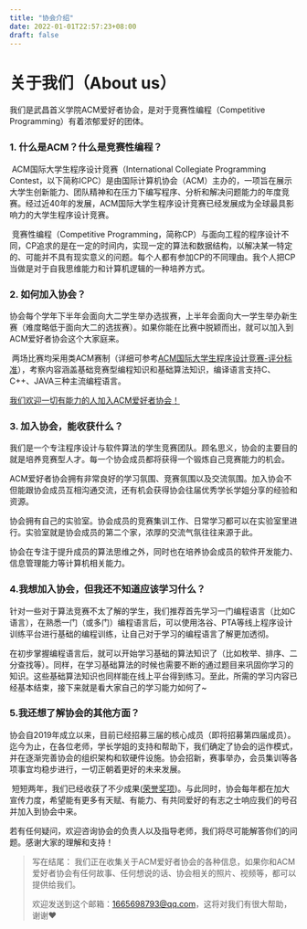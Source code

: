 ```yaml
---
title: "协会介绍"
date: 2022-01-01T22:57:23+08:00
draft: false
---
```


# 关于我们（About us）

我们是武昌首义学院ACM爱好者协会，是对于竞赛性编程（Competitive Programming）有着浓郁爱好的团体。

### **1. 什么是ACM？什么是竞赛性编程？**

​    ACM国际大学生程序设计竞赛（International Collegiate Programming Contest，以下简称ICPC）是由国际计算机协会（ACM）主办的，一项旨在展示大学生创新能力、团队精神和在压力下编写程序、分析和解决问题能力的年度竞赛。经过近40年的发展，ACM国际大学生程序设计竞赛已经发展成为全球最具影响力的大学生程序设计竞赛。

​    竞赛性编程（Competitive Programming，简称CP）与面向工程的程序设计不同，CP追求的是在一定的时间内，实现一定的算法和数据结构，以解决某一特定的、可能并不具有现实意义的问题。每个人都有参加CP的不同理由。我个人把CP当做是对于自我思维能力和计算机逻辑的一种培养方式。

### **2. 如何加入协会？**

​    协会每个学年下半年会面向大二学生举办选拔赛，上半年会面向大一学生举办新生赛（难度略低于面向大二的选拔赛）。如果你能在比赛中脱颖而出，就可以加入到ACM爱好者协会这个大家庭来。

​    两场比赛均采用类ACM赛制（详细可参考[ACM国际大学生程序设计竞赛-评分标准](https://baike.baidu.com/item/ACM%E5%9B%BD%E9%99%85%E5%A4%A7%E5%AD%A6%E7%94%9F%E7%A8%8B%E5%BA%8F%E8%AE%BE%E8%AE%A1%E7%AB%9E%E8%B5%9B/3652262?fr=aladdin#5)），考察内容涵盖基础竞赛型编程知识和基础算法知识，编译语言支持C、C++、JAVA三种主流编程语言。

<u>我们欢迎一切有能力的人加入ACM爱好者协会！</u>

### **3. 加入协会，能收获什么？**

​    我们是一个专注程序设计与软件算法的学生竞赛团队。顾名思义，协会的主要目的就是培养竞赛型人才。每一个协会成员都将获得一个锻炼自己竞赛能力的机会。

​    ACM爱好者协会拥有非常良好的学习氛围、竞赛氛围以及交流氛围。加入协会不但能跟协会成员互相沟通交流，还有机会获得协会往届优秀学长学姐分享的经验和资源。

​    协会拥有自己的实验室。协会成员的竞赛集训工作、日常学习都可以在实验室里进行。实验室就是协会成员的第二个家，浓厚的交流气氛往往来源于此。

​    协会在专注于提升成员的算法思维之外，同时也在培养协会成员的软件开发能力、信息管理能力等计算机相关能力。

### **4.我想加入协会，但我还不知道应该学习什么？**

​    针对一些对于算法竞赛不太了解的学生，我们推荐首先学习一门编程语言（比如C语言），在熟悉一门（或多门）编程语言后，可以使用洛谷、PTA等线上程序设计训练平台进行基础的编程训练，让自己对于学习的编程语言了解更加透彻。

​    在初步掌握编程语言后，就可以开始学习基础的算法知识了（比如枚举、排序、二分查找等）。同样，在学习基础算法的时候也需要不断的通过题目来巩固你学习的知识。这些基础算法知识也同样能在线上平台得到练习。至此，所需的学习内容已经基本结束，接下来就是看大家自己的学习能力如何了~

### **5.我还想了解协会的其他方面？**

​    协会自2019年成立以来，目前已经招募三届的核心成员（即将招募第四届成员）。迄今为止，在各位老师，学长学姐的支持和帮助下，我们确定了协会的运作模式，并在逐渐完善协会的组织架构和软硬件设施。协会招新，赛事举办，会员集训等各项事宜均稳步进行，一切正朝着更好的未来发展。

​    短短两年，我们已经收获了不少成果([荣誉奖项](http://wsyuacm.com/prize.html))。与此同时，协会每年都在加大宣传力度，希望能有更多有天赋、有能力、有共同爱好的有志之士响应我们的号召并加入到协会中来。

​    若有任何疑问，欢迎咨询协会的负责人以及指导老师，我们将尽可能解答你们的问题。感谢大家的理解和支持！

> 写在结尾：
>     我们正在收集关于ACM爱好者协会的各种信息，如果你和ACM爱好者协会有任何故事、任何想说的话、协会相关的照片、视频等，都可以提供给我们。
> 
> 欢迎发送到这个邮箱：1665698793@qq.com，这将对我们有很大帮助，谢谢♥
